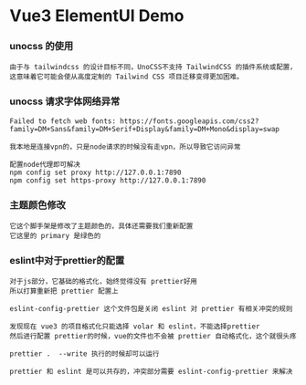 # Vue3 ElementUI Demo

### unocss 的使用

```
由于与 tailwindcss 的设计目标不同，UnoCSS不支持 TailwindCSS 的插件系统或配置，这意味着它可能会使从高度定制的 Tailwind CSS 项目迁移变得更加困难。
```

### unocss 请求字体网络异常

```
Failed to fetch web fonts: https://fonts.googleapis.com/css2?family=DM+Sans&family=DM+Serif+Display&family=DM+Mono&display=swap

我本地是连接vpn的，只是node请求的时候没有走vpn，所以导致它访问异常

配置node代理即可解决
npm config set proxy http://127.0.0.1:7890
npm config set https-proxy http://127.0.0.1:7890

```

### 主题颜色修改

```
它这个脚手架是修改了主题颜色的，具体还需要我们重新配置
它这里的 primary 是绿色的
```

### eslint中对于prettier的配置

```
对于js部分，它基础的格式化，始终觉得没有 prettier好用
所以打算重新把 prettier 配置上

eslint-config-prettier 这个文件包是关闭 eslint 对 prettier 有相关冲突的规则

发现现在 vue3 的项目格式化只能选择 volar 和 eslint，不能选择prettier
然后进行配置 prettier的时候，vue的文件也不会被 prettier 自动格式化，这个就很头疼

prettier .  --write 执行的时候却可以运行

prettier 和 eslint 是可以共存的，冲突部分需要 eslint-config-prettier 来解决
```
